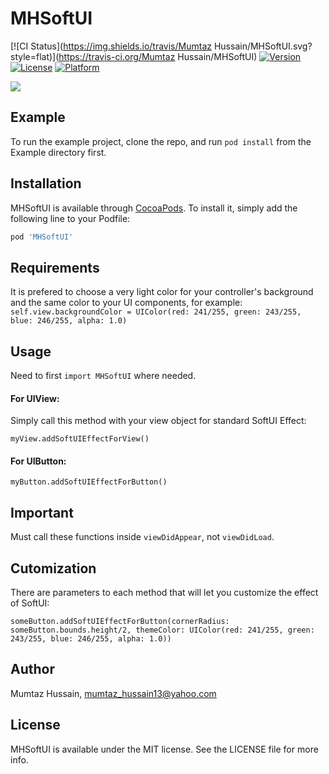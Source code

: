 # MHSoftUI

[![CI Status](https://img.shields.io/travis/Mumtaz Hussain/MHSoftUI.svg?style=flat)](https://travis-ci.org/Mumtaz Hussain/MHSoftUI)
[![Version](https://img.shields.io/cocoapods/v/MHSoftUI.svg?style=flat)](https://cocoapods.org/pods/MHSoftUI)
[![License](https://img.shields.io/cocoapods/l/MHSoftUI.svg?style=flat)](https://cocoapods.org/pods/MHSoftUI)
[![Platform](https://img.shields.io/cocoapods/p/MHSoftUI.svg?style=flat)](https://cocoapods.org/pods/MHSoftUI)

![](SoftUIGIF.gif)

## Example

To run the example project, clone the repo, and run `pod install` from the Example directory first.

## Installation

MHSoftUI is available through [CocoaPods](https://cocoapods.org). To install
it, simply add the following line to your Podfile:

```ruby
pod 'MHSoftUI'
```


## Requirements

It is prefered to choose a very light color for your controller's background and the same color to your UI components, for example:
`self.view.backgroundColor = UIColor(red: 241/255, green: 243/255, blue: 246/255, alpha: 1.0)`

## Usage

Need to first `import MHSoftUI` where needed.

#### For UIView: ####
Simply call this method with your view object for standard SoftUI Effect:

`myView.addSoftUIEffectForView()`

#### For UIButton: ####

`myButton.addSoftUIEffectForButton()`

## Important
Must call these functions inside `viewDidAppear`, not `viewDidLoad`.

## Cutomization ##

There are parameters to each method that will let you customize the effect of SoftUI:

`someButton.addSoftUIEffectForButton(cornerRadius: someButton.bounds.height/2, themeColor: UIColor(red: 241/255, green: 243/255, blue: 246/255, alpha: 1.0))`


## Author

Mumtaz Hussain, mumtaz_hussain13@yahoo.com

## License

MHSoftUI is available under the MIT license. See the LICENSE file for more info.
